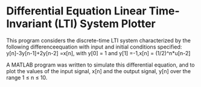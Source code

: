 # Differential Equation Linear Time-Invariant (LTI) System Plotter

This program considers the discrete-time LTI system characterized by the following differenceequation with input and initial conditions specified:
y[n]-3y[n-1]+2y[n-2] =x[n], with y[0] = 1 and y[1] =-1,x[n] = (1/2)^n*u[n-2]

A MATLAB program was written to simulate this differential equation, and to  plot the values of the input signal, x[n] and the output signal, y[n] over the range 1 ≤ n ≤ 10.
